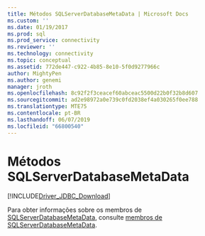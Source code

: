 ```yaml
---
title: Métodos SQLServerDatabaseMetaData | Microsoft Docs
ms.custom: ''
ms.date: 01/19/2017
ms.prod: sql
ms.prod_service: connectivity
ms.reviewer: ''
ms.technology: connectivity
ms.topic: conceptual
ms.assetid: 772de447-c922-4b85-8e10-5f0d9277966c
author: MightyPen
ms.author: genemi
manager: jroth
ms.openlocfilehash: 8c92f2f3ceacef60abceac5500d22b0f32b8d607
ms.sourcegitcommit: ad2e98972a0e739c0fd2038ef4a030265f0ee788
ms.translationtype: MTE75
ms.contentlocale: pt-BR
ms.lasthandoff: 06/07/2019
ms.locfileid: "66800540"
---
```

# <a name="sqlserverdatabasemetadata-methods"></a>Métodos SQLServerDatabaseMetaData
[!INCLUDE[Driver_JDBC_Download](../../../includes/driver_jdbc_download.md)]

  Para obter informações sobre os membros de [SQLServerDatabaseMetaData](../../../connect/jdbc/reference/sqlserverdatabasemetadata-class.md), consulte [membros de SQLServerDatabaseMetaData](../../../connect/jdbc/reference/sqlserverdatabasemetadata-members.md).  
  
  

